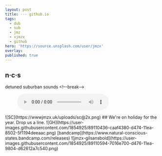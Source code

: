 ```yaml
---
layout: post
title: ··· github.io
tags:
  - dub
  - sub
  - jmz
  - xjmzx
  - github
hero: 'https://source.unsplash.com/user/jmzx'
overlay:
published: true
---
```

## n·c·s
detuned suburban sounds
<!–-break-–>
<figure>
    <audio
        controls
        src="/uploads/audio/01_Integration.m4a">
            Your browser does not support the
            <code>audio</code> element.
    </audio>
</figure>
![SC](https://wwwjmzx.uk/uploads/sc@2x.png)
<!–-break-–>
## We're on holiday for the year. Drop us a line.
<!–-break-–>
![GH](https://user-images.githubusercontent.com/1854925/89110436-caaf4380-d474-11ea-8502-5f1194deeaac.png)
<!–-break-–>
[bandcamp](https://www.natural-conscious-states.bandcamp.com/releases)
<!–-break-–>
![jmzx-gilsansbold](https://user-images.githubusercontent.com/1854925/89110594-7016e700-d476-11ea-9804-d62612a7c540.png)
